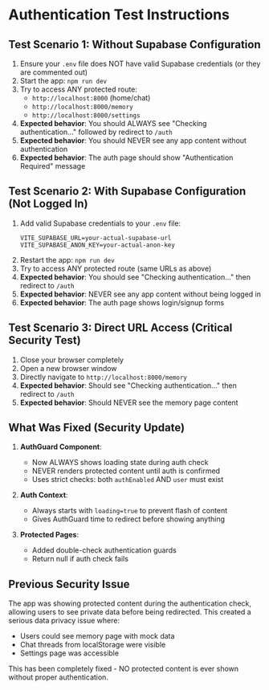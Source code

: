 # Authentication Test Instructions

## Test Scenario 1: Without Supabase Configuration

1. Ensure your `.env` file does NOT have valid Supabase credentials (or they are commented out)
2. Start the app: `npm run dev`
3. Try to access ANY protected route:
   - `http://localhost:8000` (home/chat)
   - `http://localhost:8000/memory`
   - `http://localhost:8000/settings`
4. **Expected behavior**: You should ALWAYS see "Checking authentication..." followed by redirect to `/auth`
5. **Expected behavior**: You should NEVER see any app content without authentication
6. **Expected behavior**: The auth page should show "Authentication Required" message

## Test Scenario 2: With Supabase Configuration (Not Logged In)

1. Add valid Supabase credentials to your `.env` file:
   ```
   VITE_SUPABASE_URL=your-actual-supabase-url
   VITE_SUPABASE_ANON_KEY=your-actual-anon-key
   ```
2. Restart the app: `npm run dev`
3. Try to access ANY protected route (same URLs as above)
4. **Expected behavior**: You should see "Checking authentication..." then redirect to `/auth`
5. **Expected behavior**: NEVER see any app content without being logged in
6. **Expected behavior**: The auth page shows login/signup forms

## Test Scenario 3: Direct URL Access (Critical Security Test)

1. Close your browser completely
2. Open a new browser window
3. Directly navigate to `http://localhost:8000/memory`
4. **Expected behavior**: Should see "Checking authentication..." then redirect to `/auth`
5. **Expected behavior**: Should NEVER see the memory page content

## What Was Fixed (Security Update)

1. **AuthGuard Component**: 
   - Now ALWAYS shows loading state during auth check
   - NEVER renders protected content until auth is confirmed
   - Uses strict checks: both `authEnabled` AND `user` must exist

2. **Auth Context**:
   - Always starts with `loading=true` to prevent flash of content
   - Gives AuthGuard time to redirect before showing anything

3. **Protected Pages**:
   - Added double-check authentication guards
   - Return null if auth check fails

## Previous Security Issue

The app was showing protected content during the authentication check, allowing users to see private data before being redirected. This created a serious data privacy issue where:
- Users could see memory page with mock data
- Chat threads from localStorage were visible
- Settings page was accessible

This has been completely fixed - NO protected content is ever shown without proper authentication.
